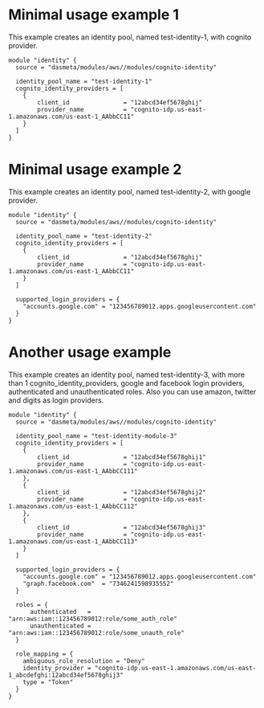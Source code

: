 # Minimal usage example 1
This example creates an identity pool, named test-identity-1, with cognito provider.
```
module "identity" {
  source = "dasmeta/modules/aws//modules/cognito-identity"

  identity_pool_name = "test-identity-1"
  cognito_identity_providers = [
    {
        client_id               = "12abcd34ef5678ghij"
        provider_name           = "cognito-idp.us-east-1.amazonaws.com/us-east-1_AAbbCC11"
    }
  ]
}
```

# Minimal usage example 2
This example creates an identity pool, named test-identity-2, with google provider.
```
module "identity" {
  source = "dasmeta/modules/aws//modules/cognito-identity"

  identity_pool_name = "test-identity-2"
  cognito_identity_providers = [
    {
        client_id               = "12abcd34ef5678ghij"
        provider_name           = "cognito-idp.us-east-1.amazonaws.com/us-east-1_AAbbCC11"
    }
  ]

  supported_login_providers = {
    "accounts.google.com" = "123456789012.apps.googleusercontent.com"
  }
}
```

# Another usage example
This example creates an identity pool, named test-identity-3, with more than 1 cognito_identity_providers, google and facebook login providers, authenticated and unauthenticated roles. Also you can use amazon, twitter and digits as login providers.
```
module "identity" {
  source = "dasmeta/modules/aws//modules/cognito-identity"

  identity_pool_name = "test-identity-module-3"
  cognito_identity_providers = [
    {
        client_id               = "12abcd34ef5678ghij1"
        provider_name           = "cognito-idp.us-east-1.amazonaws.com/us-east-1_AAbbCC111"
    },
    {
        client_id               = "12abcd34ef5678ghij2"
        provider_name           = "cognito-idp.us-east-1.amazonaws.com/us-east-1_AAbbCC112"
    },
    {
        client_id               = "12abcd34ef5678ghij3"
        provider_name           = "cognito-idp.us-east-1.amazonaws.com/us-east-1_AAbbCC113"
    }
  ]

  supported_login_providers = {
    "accounts.google.com" = "123456789012.apps.googleusercontent.com"
    "graph.facebook.com"  = "7346241598935552"
  }

  roles = {
      authenticated   = "arn:aws:iam::123456789012:role/some_auth_role"
      unauthenticated = "arn:aws:iam::123456789012:role/some_unauth_role"
  }

  role_mapping = {
    ambiguous_role_resolution = "Deny"
    identity_provider = "cognito-idp.us-east-1.amazonaws.com/us-east-1_abcdefghi:12abcd34ef5678ghij3"
    type = "Token"
  }
}
```

